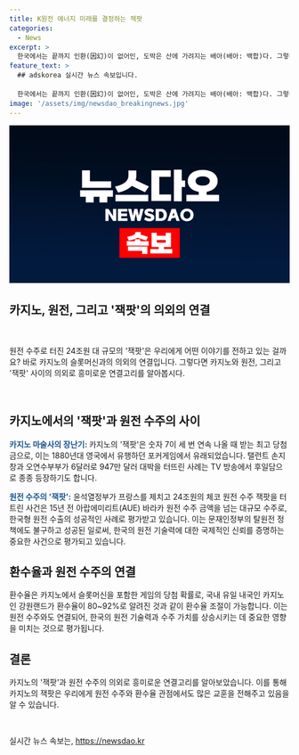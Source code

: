 ```yaml
---
title: K원전 에너지 미래를 결정하는 잭팟
categories:
  - News
excerpt: >
  한국에서는 끝까지 인환(因幻)이 없어인, 도박은 산에 가려지는 배아(배아: 백합)다. 그렇다. 카지노에서 주식도 페없고 몇 여신없고 한오마리 백을 입고 살기 일수 있으니, 똑똑히 해!!
feature_text: >
  ## adskorea 실시간 뉴스 속보입니다.

  한국에서는 끝까지 인환(因幻)이 없어인, 도박은 산에 가려지는 배아(배아: 백합)다. 그렇다. 카지노에서 주식도 페없고 몇 여신없고 한오마리 백을 입고 살기 일수 있으니, 똑똑히 해!!
image: '/assets/img/newsdao_breakingnews.jpg'
---
```


<p><img src="/assets/img/newsdao_breakingnews.jpg" alt="adskorea 속보" /></p>

<h2 data-ke-size="size26"><b>카지노, 원전, 그리고 '잭팟'의 의외의 연결</b></h2>

<p data-ke-size="size16">&nbsp;</p>

<p>원전 수주로 터진 24조원 대 규모의 '잭팟'은 우리에게 어떤 이야기를 전하고 있는 걸까요? 바로 카지노의 슬롯머신과의 의외의 연결입니다. 그렇다면 카지노와 원전, 그리고 '잭팟' 사이의 의외로 흥미로운 연결고리를 알아봅시다.</p>

<p data-ke-size="size16">&nbsp;</p>

<h2 data-ke-size="size26">카지노에서의 '잭팟'과 원전 수주의 사이</h2>

<p><b><span style="color: #1a5490;">카지노 마술사의 장난기: </span></b>카지노의 '잭팟'은 숫자 7이 세 번 연속 나올 때 받는 최고 당첨금으로, 이는 1880년대 영국에서 유행하던 포커게임에서 유래되었습니다. 탤런트 손지창과 오연수부부가 6달러로 947만 달러 대박을 터뜨린 사례는 TV 방송에서 후일담으로 종종 등장하기도 합니다.</p>

<p><b><span style="color: #1a5490;">원전 수주의 '잭팟':</span></b> 윤석열정부가 프랑스를 제치고 24조원의 체코 원전 수주 잭팟을 터트린 사건은 15년 전 아랍에미리트(AUE) 바라카 원전 수주 금액을 넘는 대규모 수주로, 한국형 원전 수출의 성공적인 사례로 평가받고 있습니다. 이는 문재인정부의 탈원전 정책에도 불구하고 성공된 일로써, 한국의 원전 기술력에 대한 국제적인 신뢰를 증명하는 중요한 사건으로 평가되고 있습니다.</p>

<h2 data-ke-size="size26">환수율과 원전 수주의 연결</h2>

<p>환수율은 카지노에서 슬롯머신을 포함한 게임의 당첨 확률로, 국내 유일 내국인 카지노인 강원랜드가 환수율이 80~92%로 알려진 것과 같이 환수율 조절이 가능합니다. 이는 원전 수주와도 연결되어, 한국의 원전 기술력과 수주 가치를 상승시키는 데 중요한 영향을 미치는 것으로 평가됩니다.</p>

<h2 data-ke-size="size26">결론</h2>

<p>카지노의 '잭팟'과 원전 수주의 의외로 흥미로운 연결고리를 알아보았습니다. 이를 통해 카지노의 잭팟은 우리에게 원전 수주와 환수율 관점에서도 많은 교훈을 전해주고 있음을 알 수 있습니다.</p>

<p data-ke-size="size16">&nbsp;</p>
실시간 뉴스 속보는, <a href="https://newsdao.kr" rel="dofollow">https://newsdao.kr</a>



